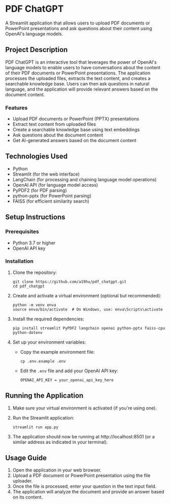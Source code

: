 # PDF ChatGPT

A Streamlit application that allows users to upload PDF documents or PowerPoint presentations and ask questions about their content using OpenAI's language models.

## Project Description

PDF ChatGPT is an interactive tool that leverages the power of OpenAI's language models to enable users to have conversations about the content of their PDF documents or PowerPoint presentations. The application processes the uploaded files, extracts the text content, and creates a searchable knowledge base. Users can then ask questions in natural language, and the application will provide relevant answers based on the document content.

### Features

- Upload PDF documents or PowerPoint (PPTX) presentations
- Extract text content from uploaded files
- Create a searchable knowledge base using text embeddings
- Ask questions about the document content
- Get AI-generated answers based on the document content

## Technologies Used

- Python
- Streamlit (for the web interface)
- LangChain (for processing and chaining language model operations)
- OpenAI API (for language model access)
- PyPDF2 (for PDF parsing)
- python-pptx (for PowerPoint parsing)
- FAISS (for efficient similarity search)

## Setup Instructions

### Prerequisites

- Python 3.7 or higher
- OpenAI API key

### Installation

1. Clone the repository:
   ```
   git clone https://github.com/a19hu/pdf_chatgpt.git
   cd pdf_chatgpt
   ```

2. Create and activate a virtual environment (optional but recommended):
   ```
   python -m venv enva
   source enva/bin/activate  # On Windows, use: enva\Scripts\activate
   ```

3. Install the required dependencies:
   ```
   pip install streamlit PyPDF2 langchain openai python-pptx faiss-cpu python-dotenv
   ```

4. Set up your environment variables:
   - Copy the example environment file:
     ```
     cp .env.example .env
     ```
   - Edit the `.env` file and add your OpenAI API key:
     ```
     OPENAI_API_KEY = your_openai_api_key_here
     ```

## Running the Application

1. Make sure your virtual environment is activated (if you're using one).

2. Run the Streamlit application:
   ```
   streamlit run app.py
   ```

3. The application should now be running at http://localhost:8501 (or a similar address as indicated in your terminal).

## Usage Guide

1. Open the application in your web browser.
2. Upload a PDF document or PowerPoint presentation using the file uploader.
3. Once the file is processed, enter your question in the text input field.
4. The application will analyze the document and provide an answer based on its content.
